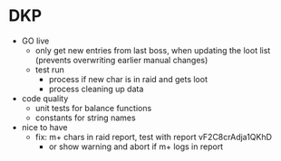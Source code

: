 # DKP
- GO live
  - only get new entries from last boss, when updating the loot list (prevents overwriting earlier manual changes)
  - test run
    - process if new char is in raid and gets loot
    - process cleaning up data
- code quality
  - unit tests for balance functions
  - constants for string names
- nice to have
  - fix: m+ chars in raid report, test with report vF2C8crAdja1QKhD
    - or show warning and abort if m+ logs in report

